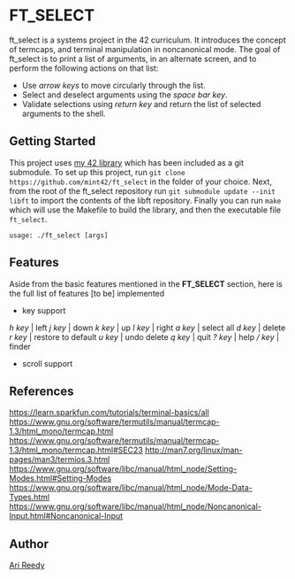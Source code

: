 # FT_SELECT

ft_select is a systems project in the 42 curriculum. It introduces the concept of termcaps, and terminal manipulation in noncanonical mode. The goal of ft_select is to print a list of arguments, in an alternate screen, and to perform the following actions on that list:

- Use _arrow keys_ to move circularly through the list.
- Select and deselect arguments using the _space bar key_.
- Validate selections using _return key_ and return the list of selected arguments to the shell.

## Getting Started

This project uses [my 42 library](https://github.com/mint42/lib) which has been included as a git submodule. To set up this project, run `git clone https://github.com/mint42/ft_select` in the folder of your choice. Next, from the root of the ft_select repository run `git submodule update --init libft` to import the contents of the libft repository. Finally you can run `make` which will use the Makefile to build the library, and then the executable file `ft_select`.

```
usage: ./ft_select [args]
```

## Features

Aside from the basic features mentioned in the __FT_SELECT__ section, here is the full list of features [to be] implemented

- key support

_h key_ | left
_j key_ | down 
_k key_ | up
_l key_ | right
_a key_ | select all
_d key_ | delete
_r key_ | restore to default
_u key_ | undo delete
_q key_ | quit
_? key_ | help
_/ key_ | finder				

- scroll support

## References 

https://learn.sparkfun.com/tutorials/terminal-basics/all
https://www.gnu.org/software/termutils/manual/termcap-1.3/html_mono/termcap.html
https://www.gnu.org/software/termutils/manual/termcap-1.3/html_mono/termcap.html#SEC23
http://man7.org/linux/man-pages/man3/termios.3.html
https://www.gnu.org/software/libc/manual/html_node/Setting-Modes.html#Setting-Modes
https://www.gnu.org/software/libc/manual/html_node/Mode-Data-Types.html
https://www.gnu.org/software/libc/manual/html_node/Noncanonical-Input.html#Noncanonical-Input

## Author

[Ari Reedy](https://github.com/mint42/)
